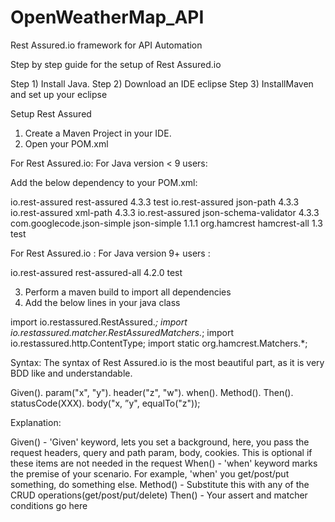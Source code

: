 # OpenWeatherMap_API


Rest Assured.io framework for API Automation

Step by step guide for the setup of Rest Assured.io

Step 1) Install Java.
Step 2) Download an IDE eclipse
Step 3) InstallMaven and set up your eclipse

Setup Rest Assured

1. Create a Maven Project in your IDE.
2. Open your POM.xml

For Rest Assured.io: For Java version < 9 users:

Add the below dependency to your POM.xml:

</dependency>
<!-- https://mvnrepository.com/artifact/io.rest-assured/rest-assured -->
<dependency>
    <groupId>io.rest-assured</groupId>
    <artifactId>rest-assured</artifactId>
    <version>4.3.3</version>
    <scope>test</scope>
</dependency>
<!-- https://mvnrepository.com/artifact/io.rest-assured/json-path -->
<dependency>
    <groupId>io.rest-assured</groupId>
    <artifactId>json-path</artifactId>
    <version>4.3.3</version>
</dependency>
<!-- https://mvnrepository.com/artifact/io.rest-assured/xml-path -->
<dependency>
    <groupId>io.rest-assured</groupId>
    <artifactId>xml-path</artifactId>
    <version>4.3.3</version>
</dependency>
<!-- https://mvnrepository.com/artifact/io.rest-assured/json-schema-validator -->
<dependency>
    <groupId>io.rest-assured</groupId>
    <artifactId>json-schema-validator</artifactId>
    <version>4.3.3</version>
</dependency>
<!-- https://mvnrepository.com/artifact/com.googlecode.json-simple/json-simple -->
<dependency>
    <groupId>com.googlecode.json-simple</groupId>
    <artifactId>json-simple</artifactId>
    <version>1.1.1</version>
</dependency>
<!-- https://mvnrepository.com/artifact/org.hamcrest/hamcrest-all -->
<dependency>
    <groupId>org.hamcrest</groupId>
    <artifactId>hamcrest-all</artifactId>
    <version>1.3</version>
    <scope>test</scope>
</dependency>

For Rest Assured.io : For Java version 9+ users :

<dependency>
<groupId>io.rest-assured</groupId>
<artifactId>rest-assured-all</artifactId>
<version>4.2.0</version>
<scope>test</scope>
</dependency>


3. Perform a maven build to import all dependencies
4. Add the below lines in your java class

import io.restassured.RestAssured.*;
import io.restassured.matcher.RestAssuredMatchers.*;
import io.restassured.http.ContentType;
import static org.hamcrest.Matchers.*;

Syntax:
The syntax of Rest Assured.io is the most beautiful part, as it is very BDD like and understandable.

Given(). 
        param("x", "y"). 
        header("z", "w").
when().
Method().
Then(). 
        statusCode(XXX).
        body("x, ”y", equalTo("z"));


Explanation:

Given() - 'Given' keyword, lets you set a background, here, you pass the request headers, query and path param, body, cookies. This is optional if these items are not needed in the request
When() - 'when' keyword marks the premise of your scenario. For example, 'when' you get/post/put something, do something else.
Method() - Substitute this with any of the CRUD operations(get/post/put/delete)
Then() - Your assert and matcher conditions go here
